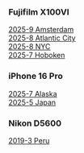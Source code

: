 ### Fujifilm X100VI
<a href="{{ site.baseurl }}/pics/2025-9-amsterdam/"> 2025-9 Amsterdam</a><br>
<a href="{{ site.baseurl }}/pics/2025-8-atlantic-city/"> 2025-8 Atlantic City</a><br>
<a href="{{ site.baseurl }}/pics/2025-8-nyc/"> 2025-8 NYC </a><br>
<a href="{{ site.baseurl }}/pics/2025-7-hoboken/"> 2025-7 Hoboken </a><br>

### iPhone 16 Pro
<a href="{{ site.baseurl }}/pics/2025-7-alaska/"> 2025-7 Alaska </a><br>
<a href="{{ site.baseurl }}/pics/2025-5-japan/"> 2025-5 Japan </a><br>

### Nikon D5600
<a href="{{ site.baseurl }}/pics/2019-3-peru/"> 2019-3 Peru </a><br>
